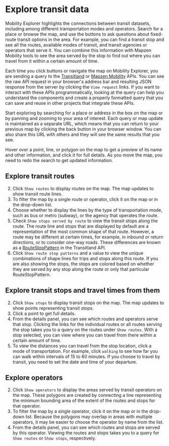 # Explore transit data

Mobility Explorer highlights the connections between transit datasets, including among different transportation modes and operators. Search for a place or browse the map, and use the buttons to ask questions about fixed-route transit options in the area. For example, you can find a transit stop and see all the routes, available modes of transit, and transit agencies or operators that serve it. You can combine this information with Mapzen Mobility tools to see the area served by the stop to find out where you can travel from it within a certain amount of time.

Each time you click buttons or navigate the map on Mobility Explorer, you are sending a query to the [Transitland](https://transit.land/documentation/datastore/api-endpoints.html) or [Mapzen Mobility](index.md) APIs. You can see the raw API request in your browser's address bar and resulting JSON response from the server by clicking the `View request` links. If you want to interact with these APIs programmatically, looking at the query can help you understand the components and create a properly formatted query that you can save and reuse in other projects that integrate these APIs.

Start exploring by searching for a place or address in the box on the map or by panning and zooming to your area of interest. Each query or map update is maintained as a separate URL, which means that you can return to your previous map by clicking the back button in your browser window. You can also share this URL with others and they will see the same results that you see.

Hover over a point, line, or polygon on the map to get a preview of its name and other information, and click it for full details. As you move the map, you need to redo the search to get updated information.

## Explore transit routes

2. Click `Show routes` to display routes on the map. The map updates to show transit route lines.
4. To filter the map by a single route or operator, click it on the map or in the drop-down list.
5. Choose whether to display the lines by the type of transportation mode, such as bus or metro (subway), or the agency that operates the route.
6. Check `Show stops served by route` to view the transit stops along the route.
  The route line and stops that are displayed by default are a representation of the most common shape of that route. However, a route may be different at certain times, for example, in inbound or return directions, or to consider one-way roads. These differences are known as a [RouteStopPattern](https://transit.land/documentation/datastore/routes-and-route-stop-patterns.html) in the Transitland API.
7. Click `Show route stop patterns` and a value to view the unique combinations of shape lines for trips and stops along this route.
  If you are also showing the stops, the stops are colored based on whether they are served by any stop along the route or only that particular RouteStopPattern.

## Explore transit stops and travel times from them

2. Click `Show stops` to display transit stops on the map. The map updates to show points representing transit stops.
4. Click a point to get full details.
5. From the details panel, you can see which routes and operators serve that stop. Clicking the links for the individual routes or all routes serving the stop takes you to a query on the routes under `Show routes`.
  With a stop selected, you can view where you can travel from there within a certain amount of time.
6. To view the distances you can travel from the stop location, click a mode of transportation. For example, click `walking` to see how far you can walk within intervals of 15 to 60 minutes. If you choose to travel by transit, you need to set the date and time of your departure.

## Explore operators

2. Click `Show operators` to display the areas served by transit operators on the map. These polygons are created by connecting a line representing the minimum bounding area of the extent of the routes and stops for that operator.
4. To filter the map by a single operator, click it on the map or in the drop-down list. Because the polygons may overlap in areas with multiple operators, it may be easier to choose the operator by name from the list.
5. From the details panel, you can see which routes and stops are served by this operator. Viewing the routes and stops takes you to a query for `Show routes` or `Show stops`, respectively.
